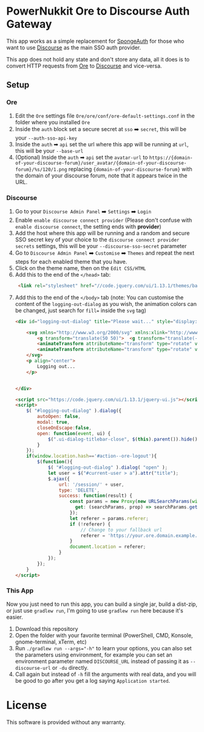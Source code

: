 # PowerNukkit Ore to Discourse Auth Gateway
This app works as a simple replacement for [SpongeAuth][SpongeAuth] for
those who want to use [Discourse][Discourse] as the main SSO auth provider.

This app does not hold any state and don't store any data, all it does is to convert HTTP requests from 
[Ore][Ore] to [Discourse][Discourse] and vice-versa.

## Setup
### Ore
1. Edit the `Ore` settings file `Ore/ore/conf/ore-default-settings.conf` in the folder where you installed `Ore`
2. Inside the `auth` block set a secure secret at `sso` ➡️ `secret`, this will be your `--auth-sso-api-key`
3. Inside the `auth` ➡ `api` set the url where this app will be running at `url`, this will be your `--base-url`
4. (Optional) Inside the `auth` ➡ `api` set the `avatar-url` to `https://{domain-of-your-discourse-forum}/user_avatar/{domain-of-your-discourse-forum}/%s/120/1.png` replacing `{domain-of-your-discourse-forum}` with the domain of your discourse forum, note that it appears twice in the URL.

### Discourse
1. Go to your `Discourse Admin Panel` ➡️ `Settings` ➡️ `Login`
2. Enable `enable discourse connect provider` (Please don't confuse with `enable discourse connect`, the setting ends with **provider**)
3. Add the host where this app will be running and a random and secure SSO secret key of your choice to the `discourse connect provider secrets` settings, this will be your `--discourse-sso-secret` parameter
4. Go to `Discourse Admin Panel` ➡️ `Customise` ➡️ `Themes` and repeat the next steps for each enabled theme that you have.
5. Click on the theme name, then on the `Edit CSS/HTML`
6. Add this to the end of the `</head>` tab:
    ```html
     <link rel="stylesheet" href="//code.jquery.com/ui/1.13.1/themes/base/jquery-ui.css">
    ```
7. Add this to the end of the `</body>` tab (note: You can customise the content of the `logging-out-dialog` as you wish, the animation colors can be changed, just search for `fill=` inside the `svg` tag)
    ```html
    <div id="logging-out-dialog" title="Please wait..." style="display: none">
    
        <svg xmlns="http://www.w3.org/2000/svg" xmlns:xlink="http://www.w3.org/1999/xlink" style="margin:auto;background:#fff;display:block;" width="200px" height="200px" viewBox="0 0 100 100" preserveAspectRatio="xMidYMid">
            <g transform="translate(50 50)">  <g transform="translate(-19 -19) scale(0.6)"> <g>
            <animateTransform attributeName="transform" type="rotate" values="0;45" keyTimes="0;1" dur="0.2s" begin="0s" repeatCount="indefinite"></animateTransform><path d="M31.35997276079435 21.46047782418268 L38.431040572659825 28.531545636048154 L28.531545636048154 38.431040572659825 L21.46047782418268 31.359972760794346 A38 38 0 0 1 7.0000000000000036 37.3496987939662 L7.0000000000000036 37.3496987939662 L7.000000000000004 47.3496987939662 L-6.999999999999999 47.3496987939662 L-7 37.3496987939662 A38 38 0 0 1 -21.46047782418268 31.35997276079435 L-21.46047782418268 31.35997276079435 L-28.531545636048154 38.431040572659825 L-38.43104057265982 28.531545636048158 L-31.359972760794346 21.460477824182682 A38 38 0 0 1 -37.3496987939662 7.000000000000007 L-37.3496987939662 7.000000000000007 L-47.3496987939662 7.000000000000008 L-47.3496987939662 -6.9999999999999964 L-37.3496987939662 -6.999999999999997 A38 38 0 0 1 -31.35997276079435 -21.460477824182675 L-31.35997276079435 -21.460477824182675 L-38.431040572659825 -28.531545636048147 L-28.53154563604818 -38.4310405726598 L-21.4604778241827 -31.35997276079433 A38 38 0 0 1 -6.999999999999992 -37.3496987939662 L-6.999999999999992 -37.3496987939662 L-6.999999999999994 -47.3496987939662 L6.999999999999977 -47.3496987939662 L6.999999999999979 -37.3496987939662 A38 38 0 0 1 21.460477824182686 -31.359972760794342 L21.460477824182686 -31.359972760794342 L28.531545636048158 -38.43104057265982 L38.4310405726598 -28.53154563604818 L31.35997276079433 -21.4604778241827 A38 38 0 0 1 37.3496987939662 -6.999999999999995 L37.3496987939662 -6.999999999999995 L47.3496987939662 -6.999999999999997 L47.349698793966205 6.999999999999973 L37.349698793966205 6.999999999999976 A38 38 0 0 1 31.359972760794346 21.460477824182682 M0 -23A23 23 0 1 0 0 23 A23 23 0 1 0 0 -23" fill="#1babfa"></path></g></g> <g transform="translate(19 19) scale(0.6)"> <g>
            <animateTransform attributeName="transform" type="rotate" values="45;0" keyTimes="0;1" dur="0.2s" begin="-0.1s" repeatCount="indefinite"></animateTransform><path d="M-31.35997276079435 -21.460477824182675 L-38.431040572659825 -28.531545636048147 L-28.53154563604818 -38.4310405726598 L-21.4604778241827 -31.35997276079433 A38 38 0 0 1 -6.999999999999992 -37.3496987939662 L-6.999999999999992 -37.3496987939662 L-6.999999999999994 -47.3496987939662 L6.999999999999977 -47.3496987939662 L6.999999999999979 -37.3496987939662 A38 38 0 0 1 21.460477824182686 -31.359972760794342 L21.460477824182686 -31.359972760794342 L28.531545636048158 -38.43104057265982 L38.4310405726598 -28.53154563604818 L31.35997276079433 -21.4604778241827 A38 38 0 0 1 37.3496987939662 -6.999999999999995 L37.3496987939662 -6.999999999999995 L47.3496987939662 -6.999999999999997 L47.349698793966205 6.999999999999973 L37.349698793966205 6.999999999999976 A38 38 0 0 1 31.359972760794346 21.460477824182682 L31.359972760794346 21.460477824182682 L38.431040572659825 28.531545636048154 L28.531545636048183 38.4310405726598 L21.460477824182703 31.35997276079433 A38 38 0 0 1 6.9999999999999964 37.3496987939662 L6.9999999999999964 37.3496987939662 L6.999999999999995 47.3496987939662 L-7.000000000000009 47.3496987939662 L-7.000000000000007 37.3496987939662 A38 38 0 0 1 -21.46047782418263 31.359972760794385 L-21.46047782418263 31.359972760794385 L-28.531545636048094 38.43104057265987 L-38.431040572659796 28.531545636048186 L-31.359972760794328 21.460477824182703 A38 38 0 0 1 -37.34969879396619 7.000000000000032 L-37.34969879396619 7.000000000000032 L-47.34969879396619 7.0000000000000355 L-47.3496987939662 -7.000000000000002 L-37.3496987939662 -7.000000000000005 A38 38 0 0 1 -31.359972760794346 -21.460477824182682 M0 -23A23 23 0 1 0 0 23 A23 23 0 1 0 0 -23" fill="#ac384d"></path></g></g></g>
        </svg>
        <p align="center">
            Logging out...
        </p>
    
    
    </div>
    
    <script src="https://code.jquery.com/ui/1.13.1/jquery-ui.js"></script>
    <script>
        $( "#logging-out-dialog" ).dialog({
            autoOpen: false,
            modal: true,
            closeOnEscape:false,
            open: function(event, ui) {
                $(".ui-dialog-titlebar-close", $(this).parent()).hide();
            }
        });
        if(window.location.hash=='#action--ore-logout'){
            $(function(){
                $( "#logging-out-dialog" ).dialog( "open" );
                let user = $("#current-user > a").attr("title");
                $.ajax({
                    url: '/session/' + user,
                    type: 'DELETE',
                    success: function(result) {
                        const params = new Proxy(new URLSearchParams(window.location.search), {
                          get: (searchParams, prop) => searchParams.get(prop),
                        });
                        let referer = params.referer;
                        if (!referer) {
                            // Change to your fallback url
                            referer = 'https://your.ore.domain.example.com/';
                        }
                        document.location = referer;
                    }
                });
            });
        }
    </script>
   ```

### This App
Now you just need to run this app, you can build a single jar, build a dist-zip, or just use `gradlew run`,
I'm going to use `gradlew run` here because it's easier.

1. Download this repository
2. Open the folder with your favorite terminal (PowerShell, CMD, Konsole, gnome-terminal, xTerm, etc)
3. Run `./gradlew run --args="-h"` to learn your options, you can also set the parameters using environment, for example you can set an environment parameter named `DISCOURSE_URL` instead of passing it as `--discourse-url` or `-du` directly.
4. Call again but instead of `-h` fill the arguments with real data, and you will be good to go after you get a log saying `Application started`. 

# License
This software is provided without any warranty.

[Ore]: https://github.com/SpongePowered/Ore
[SpongeAuth]: https://github.com/SpongePowered/SpongeAuth
[Discourse]: https://github.com/discourse/discourse#readme
